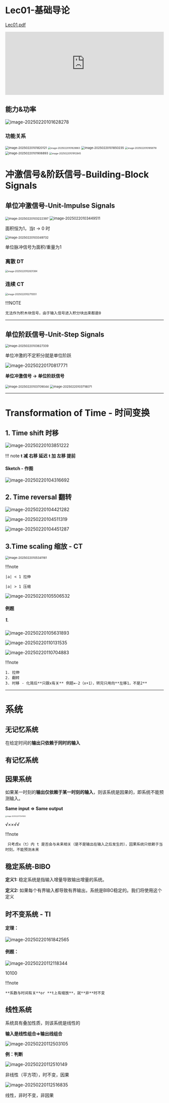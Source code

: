 # Lec01-基础导论

[Lec01.pdf](PPT/Lec01(1).pdf)

  <iframe src="https://docs.google.com/viewer?url=https://github.com/Kinlauu/Kinlauu/raw/main/docs/Study/ISEE/信号与系统/PPT/Lec01(1).pdf&embedded=true" style="width:100%; height:200px;" frameborder="0"></iframe>

## 能力&功率


![image-20250220101628278](images\image-20250220101628278.png)

### 功能关系


<img src="images\image-20250220101820121.png" alt="image-20250220101820121" style="zoom:67%;" />

<img src="images\image-20250220101828863.png" alt="image-20250220101828863" style="zoom:50%;" />



<img src="images\image-20250220101850235.png" alt="image-20250220101850235" style="zoom:67%;" />

<img src="image-20250220101858718.png" alt="image-20250220101858718" style="zoom:50%;" />

<img src="images\image-20250220101906893.png" alt="image-20250220101906893" style="zoom:67%;" />

<img src="images\image-20250220101912845.png" alt="image-20250220101912845" style="zoom:50%;" />


# 冲激信号&阶跃信号-Building-Block Signals

## 单位冲激信号-Unit-Impulse Signals 


<img src="images\image-20250220103222397.png" alt="image-20250220103222397" style="zoom:67%;" />

<img src="images\image-20250220103449511.png" alt="image-20250220103449511" style="zoom: 80%;" />

面积恒为1，当t -> 0 时

<img src="images\image-20250220103349732.png" alt="image-20250220103349732" style="zoom:67%;" />

单位脉冲信号为面积/重量为1


### 离散 DT

<img src="images\image-20250220102631384.png" alt="image-20250220102631384" style="zoom: 50%;" />

### 连续 CT

<img src="images\image-20250220102715551.png" alt="image-20250220102715551" style="zoom:50%;" />

!!!NOTE

    无法作为积木块信号，由于输入信号进入积分块出来都是0

----

## 单位阶跃信号-Unit-Step Signals 

<img src="images\image-20250220103627339.png" alt="image-20250220103627339" style="zoom:67%;" />

 单位冲激的不定积分就是单位阶跃

![image-20250220170817771](images\image-20250220170817771.png)

**单位冲激信号 -> 单位阶跃信号**

<img src="images\image-20250220103709044.png" alt="image-20250220103709044" style="zoom:67%;" />

<img src="images\image-20250220103718071.png" alt="image-20250220103718071" style="zoom:67%;" />



---


# Transformation of Time - 时间变换

## 1. Time shift 时移

![image-20250220103851222](images\image-20250220103851222.png)

 !!! note
    **t 减 右移 延迟**
    **t 加 左移 提前**


#### Sketch - 作图

![image-20250220104316692](images\image-20250220104316692.png)

## 2. Time reversal 翻转

![image-20250220104421282](images\image-20250220104421282.png)

![image-20250220104511319](images\image-20250220104511319.png)

![image-20250220104451287](images\image-20250220104451287.png)

## 3.Time scaling 缩放 - CT

<img src="images\image-20250220105341161.png" alt="image-20250220105341161" style="zoom:67%;" />

!!!note

    |a| < 1 拉伸

    |a| > 1 压缩

![image-20250220105506532](images\image-20250220105506532.png)



#### 例题

##### 1. 

![image-20250220105631893](images\image-20250220105631893.png)

![image-20250220110131535](images\image-20250220110131535.png)

![image-20250220110704883](images\image-20250220110704883.png)

!!!note

    1. 拉伸
    2. 翻转
    3. 时移 - 化简后**只跟x有关** 例题=-2（x+1），转完只用向**左移1，不是2**



---



# 系统

## 无记忆系统

在给定时间的**输出只依赖于同时的输入**

## 有记忆系统



## 因果系统

如果某一时刻的**输出仅依赖于某一时刻的输入**，则该系统是因果的，即系统不能预测输入。

**Same input => Same output**

<img src="images\image-20250220111341983.png" alt="image-20250220111341983" style="zoom:33%;" />

√××√√

!!!note

     只考虑x（t）内 t 是否会与未来相关（是不是输出在输入之后发生的），因果系统只依赖于当时刻，不能预测未来

 

## 稳定系统-BIBO

**定义1:** 稳定系统是指输入增量导致输出增量的系统。

**定义2:** 如果每个有界输入都导致有界输出，系统是BIBO稳定的。我们将使用这个定义



## 时不变系统 - TI

#### 定理：

![image-20250220161842565](images\image-20250220161842565.png)

#### 例题：

![image-20250220112118344](images\image-20250220112118344.png)

10100

 !!!note

    **系数与时间有关**or **t上有缩放**，就**非**时不变



## 线性系统

系统具有叠加性质，则该系统是线性的

**输入是线性组合=>输出线组合**



![image-20250220112503105](images\image-20250220112503105.png)

**例：判断**

![image-20250220112510149](images\image-20250220112510149.png)

非线性（平方项），时不变，因果

![image-20250220112516835](images\image-20250220112516835.png)

线性，非时不变，非因果

